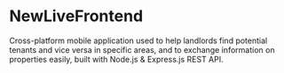 # NewLiveFrontend
Cross-platform mobile application used to help landlords find potential tenants and vice versa in specific areas, and to exchange information on properties easily, built with Node.js &amp; Express.js REST API. 
